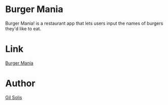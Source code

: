 # Burger Mania
 
 Burger Mania! is a restaurant app that lets users input the names of burgers they'd like to eat.



# Link
[Burger Mania](https://burger-mania-123.herokuapp.com/)

# Author
[Gil Solis](https://github.com/GilSolis)

